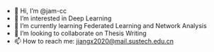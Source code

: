 - 👋 Hi, I’m @jam-cc
- 👀 I’m interested in Deep Learning 
- 🌱 I’m currently learning Federated Learning and Network Analysis
- 💞️ I’m looking to collaborate on Thesis Writing
- 📫 How to reach me: jiangx2020@mail.sustech.edu.cn

<!---
jam-cc/jam-cc is a ✨ special ✨ repository because its `README.md` (this file) appears on your GitHub profile.
You can click the Preview link to take a look at your changes.
--->
